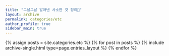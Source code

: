 ```yaml
---
title: "그날그날 알아낸 사소한 것 정리🤞"
layout: archive
permalink: categories/etc
author_profile: true
sidebar_main: true
---
```


{% assign posts = site.categories.etc %}
{% for post in posts %} {% include archive-single.html type=page.entries_layout %} {% endfor %}
